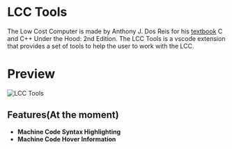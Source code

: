 # LCC Tools
The Low Cost Computer is made by Anthony J. Dos Reis for his [textbook](https://www.amazon.com/C-Under-Hood-2nd/dp/B09B74P6C4) C and C++ Under the Hood: 2nd Edition. The LCC Tools is a vscode extension that provides a set of tools to help the user to work with the LCC. 
# Preview
![LCC Tools](hover_preview.png)
## Features(At the moment)
- **Machine Code Syntax Highlighting**
- **Machine Code Hover Information**
